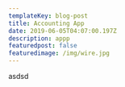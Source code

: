 ```yaml
---
templateKey: blog-post
title: Accounting App
date: 2019-06-05T04:07:00.197Z
description: appp
featuredpost: false
featuredimage: /img/wire.jpg
---
```

asdsd
